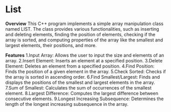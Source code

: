 # List
**Overview**
This C++ program implements a simple array manipulation class named LIST. The class provides various functionalities, such as inserting and deleting elements, finding the position of elements, checking if the array is sorted, and computing properties of the array like the smallest and largest elements, their positions, and more.

**Features**
1.Input Array: Allows the user to input the size and elements of an array.
2.Insert Element: Inserts an element at a specified position.
3.Delete Element: Deletes an element from a specified position.
4.Find Position: Finds the position of a given element in the array.
5.Check Sorted: Checks if the array is sorted in ascending order.
6.Find Smallest/Largest: Finds and displays the positions of the smallest and largest elements in the array.
7.Sum of Smallest: Calculates the sum of occurrences of the smallest element.
8.Largest Difference: Computes the largest difference between consecutive elements.
9.Longest Increasing Subsequence: Determines the length of the longest increasing subsequence in the array.
